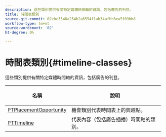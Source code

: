 ```yaml
---
description: 這些類別提供有關特定媒體時間軸的資訊，包括廣告的刊登。
title: 時間表類別
source-git-commit: 02ebc3548a254b2a6554f1ab34afbb3ea5f09bb8
workflow-type: tm+mt
source-wordcount: '82'
ht-degree: 0%

---
```


# 時間表類別{#timeline-classes}

這些類別提供有關特定媒體時間軸的資訊，包括廣告的刊登。

<table frame="all" colsep="1" rowsep="1" id="table_6752E908BA6546549619994A3F7D5F87"> 
 <thead> 
  <tr rowsep="1"> 
   <th colname="1" class="entry"> 名稱 </th> 
   <th colname="2" class="entry"> <p>說明 </p> </th> 
  </tr> 
 </thead>
 <tbody> 
  <tr rowsep="1"> 
   <td colname="1"> <a href="https://help.adobe.com/en_US/primetime/api/psdk/appledoc/Classes/PTPlacementOpportunity.html" format="html" scope="external"> PTPlacementOpportunity</a> </td> 
   <td colname="2"> 機會類別代表時間表上的興趣點。 </td> 
  </tr> 
  <tr rowsep="1"> 
   <td colname="1"><a href="https://help.adobe.com/en_US/primetime/api/psdk/appledoc/Classes/PTTimeline.html" format="html" scope="external"> PTTimeline</a> </td> 
   <td colname="2"> 代表內容（包括廣告插播）時間軸的類別。 </td> 
  </tr> 
 </tbody> 
</table>
